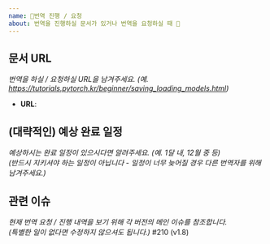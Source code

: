 ```yaml
---
name: 📖번역 진행 / 요청
about: 번역을 진행하실 문서가 있거나 번역을 요청하실 때 📝
---
```


## 문서 URL
_번역을 하실 / 요청하실 URL을 남겨주세요. (예. https://tutorials.pytorch.kr/beginner/saving_loading_models.html)_
- **URL**:

## (대략적인) 예상 완료 일정
_예상하시는 완료 일정이 있으시다면 알려주세요. (예. 1달 내, 12월 중 등)_<br />
_(반드시 지키셔야 하는 일정이 아닙니다 - 일정이 너무 늦어질 경우 다른 번역자를 위해 남겨주세요.)_

## 관련 이슈
_현재 번역 요청 / 진행 내역을 보기 위해 각 버전의 메인 이슈를 참조합니다._ <br />
_(특별한 일이 없다면 수정하지 않으셔도 됩니다.)_
#210 (v1.8)
